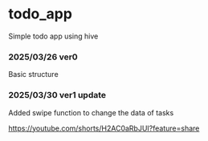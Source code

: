 # todo_app
Simple todo app using hive
### 2025/03/26 ver0 
Basic structure


### 2025/03/30 ver1 update
Added swipe function to change the data of tasks


<https://youtube.com/shorts/H2AC0aRbJUI?feature=share>
